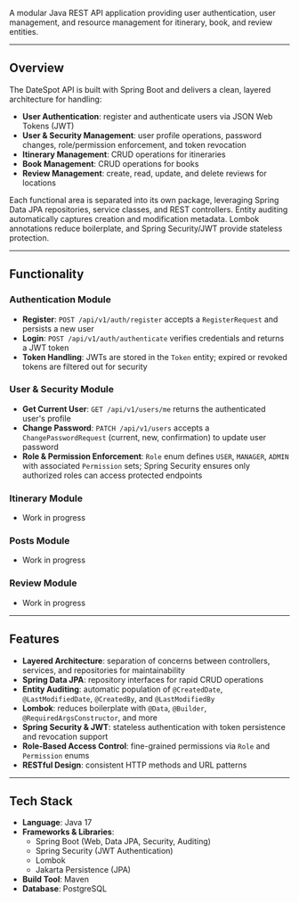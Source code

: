 
A modular Java REST API application providing user authentication, user management, and resource management for itinerary, book, and review entities.

---

## Overview

The DateSpot API is built with Spring Boot and delivers a clean, layered architecture for handling:

- **User Authentication**: register and authenticate users via JSON Web Tokens (JWT)
- **User & Security Management**: user profile operations, password changes, role/permission enforcement, and token revocation
- **Itinerary Management**: CRUD operations for itineraries
- **Book Management**: CRUD operations for books
- **Review Management**: create, read, update, and delete reviews for locations

Each functional area is separated into its own package, leveraging Spring Data JPA repositories, service classes, and REST controllers. Entity auditing automatically captures creation and modification metadata. Lombok annotations reduce boilerplate, and Spring Security/JWT provide stateless protection.

---

## Functionality

### Authentication Module

- **Register**: `POST /api/v1/auth/register` accepts a `RegisterRequest` and persists a new user
- **Login**: `POST /api/v1/auth/authenticate` verifies credentials and returns a JWT token
- **Token Handling**: JWTs are stored in the `Token` entity; expired or revoked tokens are filtered out for security

### User & Security Module

- **Get Current User**: `GET /api/v1/users/me` returns the authenticated user's profile
- **Change Password**: `PATCH /api/v1/users` accepts a `ChangePasswordRequest` (current, new, confirmation) to update user password
- **Role & Permission Enforcement**: `Role` enum defines `USER`, `MANAGER`, `ADMIN` with associated `Permission` sets; Spring Security ensures only authorized roles can access protected endpoints

### Itinerary Module

- Work in progress

### Posts Module

- Work in progress

### Review Module

- Work in progress

---

## Features

- **Layered Architecture**: separation of concerns between controllers, services, and repositories for maintainability
- **Spring Data JPA**: repository interfaces for rapid CRUD operations
- **Entity Auditing**: automatic population of `@CreatedDate`, `@LastModifiedDate`, `@CreatedBy`, and `@LastModifiedBy`
- **Lombok**: reduces boilerplate with `@Data`, `@Builder`, `@RequiredArgsConstructor`, and more
- **Spring Security & JWT**: stateless authentication with token persistence and revocation support
- **Role-Based Access Control**: fine-grained permissions via `Role` and `Permission` enums
- **RESTful Design**: consistent HTTP methods and URL patterns

---

## Tech Stack

- **Language**: Java 17
- **Frameworks & Libraries**:
  - Spring Boot (Web, Data JPA, Security, Auditing)
  - Spring Security (JWT Authentication)
  - Lombok
  - Jakarta Persistence (JPA)
- **Build Tool**: Maven
- **Database**: PostgreSQL
